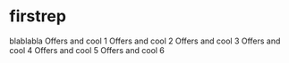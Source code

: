 # firstrep
blablabla
Offers and cool 1
Offers and cool 2
Offers and cool 3
Offers and cool 4
Offers and cool 5
Offers and cool 6
